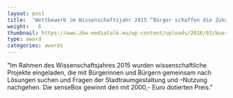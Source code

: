 ```yaml
---
layout: post
title:  "Wettbewerb im Wissenschaftsjahr 2015 “Bürger schaffen die Zukunftsstadt”"
weight:   6
thumbnail: https://www.zbw-mediatalk.eu/wp-content/uploads/2016/03/buergerschaffenwissen-2.jpg
type: award
categories: awards
---
```

"Im Rahmen des Wissenschaftsjahres 2015 wurden wissenschaftliche Projekte eingeladen, die mit Bürgerinnen und Bürgern gemeinsam nach Lösungen suchen und Fragen der Stadtraumgestaltung und –Nutzung nachgehen. Die senseBox gewinnt den mit 2000,- Euro dotierten Preis."
